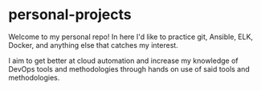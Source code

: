 # personal-projects

Welcome to my personal repo! In here I'd like to practice git, Ansible, ELK, Docker, and anything else that catches my interest. 

I aim to get better at cloud automation and increase my knowledge of DevOps tools and methodologies through hands on use of said tools and methodologies. 
